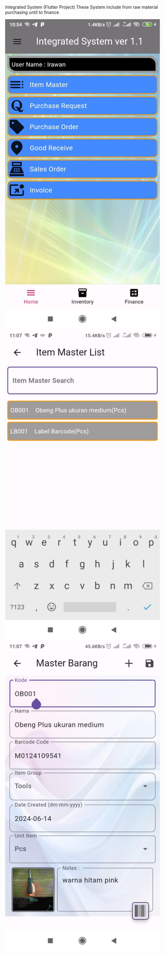 Integrated System (Flutter Project)
These System include from raw material purchasing until to finance

![alt text](https://github.com/irawanmurjayanto/integratedsystem/blob/main/imagesrdm/face1.jpeg?raw=true)
![alt text](https://github.com/irawanmurjayanto/integratedsystem/blob/main/imagesrdm/face2.jpeg?raw=true)
![alt text](https://github.com/irawanmurjayanto/integratedsystem/blob/main/imagesrdm/face3.jpeg?raw=true)
